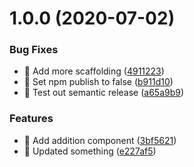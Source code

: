 # 1.0.0 (2020-07-02)


### Bug Fixes

* 🐛 Add more scaffolding ([4911223](https://github.com/EJMason/test1/commit/4911223e60b76e2f1ccef3e2be8a92d93e7b34e0))
* 🐛 Set npm publish to false ([b911d10](https://github.com/EJMason/test1/commit/b911d100f0f9e31aa4060ddc1327a6afed3567e1))
* 🐛 Test out semantic release ([a65a9b9](https://github.com/EJMason/test1/commit/a65a9b92bc3ac57bb6bc0323a0eba535c8a638bc))


### Features

* 🎸 Add addition component ([3bf5621](https://github.com/EJMason/test1/commit/3bf5621463ca6832da2d3335fbedb0be2b297e9c))
* 🎸 Updated something ([e227af5](https://github.com/EJMason/test1/commit/e227af537006e5db7a324d948313c15f14c12e68))
